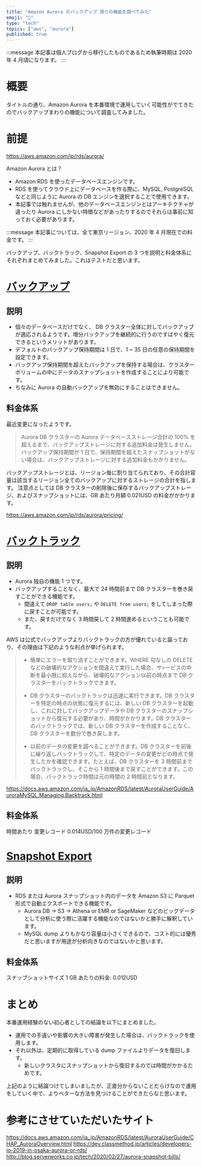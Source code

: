 ```yaml
---
title: "Amazon Aurora のバックアップ 周りの機能を調べてみた"
emoji: "🦔"
type: "tech"
topics: ["aws", "aurora"]
published: true
---
```


:::message
本記事は個人ブログから移行したものであるため執筆時期は 2020 年 4 月頃になります。
:::

# 概要

タイトルの通り、Amazon Aurora を本番環境で運用していく可能性がでてきたのでバックアップまわりの機能について調査してみました。

# 前提

https://aws.amazon.com/jp/rds/aurora/

Amazon Aurora とは？

- Amazon RDS を使ったデータベースエンジンです。
- RDS を使ってクラウド上にデータベースを作る際に、MySQL, PostgreSQL などと同じように Aurora の DB エンジンを選択することで使用できます。
- 本記事では触れませんが、他のデータベースエンジンとはアーキテクチャが違ったり Aurora にしかない特徴などがあったりするのでそれらは事前に知っておく必要があります。

:::message
本記事については、全て東京リージョン、2020 年 4 月現在での料金です。
:::

バックアップ、バックトラック、Snapshot Export の 3 つを説明と料金体系にそれぞれまとめてみました。これはテストだと思います。

# [バックアップ](https://docs.aws.amazon.com/ja_jp/AmazonRDS/latest/AuroraUserGuide/BackupRestoreAurora.html)

## 説明

- 個々のデータベースだけでなく、 DB クラスター全体に対してバックアップが適応されるようです。増分バックアップを継続的に行うのですばやく復元できるというメリットがあります。
- デフォルトのバックアップ保持期間は 1 日で、1 ~ 35 日の任意の保持期間を設定できます。
- バックアップ保持期間を超えたバックアップを保持する場合は、クラスターボリュームの中にデータのスナップショットを作成することにより可能です。
- ちなみに Aurora の自動バックアップを無効にすることはできません。

## 料金体系

最近変更になったようです。

> Aurora DB クラスターの Aurora データベースストレージ合計の 100% を超えるまで、バックアップストレージに対する追加料金は発生しません。バックアップ保持期間が 1 日で、保持期間を超えたスナップショットがない場合は、バックアップストレージに対する追加料金もかかりません。

バックアップストレージとは、リージョン毎に割り当てられており、その合計容量は該当するリージョン全てのバックアップに対するストレージの合計を指します。
注意点としては DB クラスターの削除後に保存するバックアップストレージ、およびスナップショットには、GB あたり月額 0.021USD の料金がかかります。

https://aws.amazon.com/jp/rds/aurora/pricing/

# [バックトラック](https://docs.aws.amazon.com/ja_jp/AmazonRDS/latest/AuroraUserGuide/AuroraMySQL.Managing.Backtrack.html)

## 説明

- Aurora 独自の機能 1 つです。
- バックアップすることなく、最大で 24 時間前まで DB クラスターを巻き戻すことができる機能です。
  - 間違えて `DROP table users;` や `DELETE from users;` をしてしまった際に戻すことが可能です。
  - また、戻すだけでなく 3 時間戻して 2 時間進めるということも可能です。

AWS は公式でバックアップよりバックトラックの方が優れていると謳っており、その理由は下記のような利点が挙げられます。

> - 簡単にエラーを取り消すことができます。WHERE 句なしの DELETE などの破壊的なアクションを間違えて実行した場合、サ>ービスの中断を最小限に抑えながら、破壊的なアクション以前の時点まで DB クラスターをバックトラックできます。
>
>- DB クラスターのバックトラックは迅速に実行できます。DB クラスターを特定の時点の状態に復元するには、新しい DB クラスターを起動し、これに対してバックアップデータや DB クラスターのスナップショットから復元する必要があり、時間がかかります。DB クラスターのバックトラックでは、新しい DB クラスターを作成することなく、DB クラスターを数分で巻き戻します。
>
>- 以前のデータの変更を調べることができます。DB クラスターを前後に繰り返しバックトラックして、特定のデータの変更がどの時点で発生したかを確認できます。たとえば、DB クラスターを 3 時間前までバックトラックし、そこから 1 時間後まで戻すことができます。この場合、バックトラック時間は元の時間の 2 時間前となります。

https://docs.aws.amazon.com/ja_jp/AmazonRDS/latest/AuroraUserGuide/AuroraMySQL.Managing.Backtrack.html

## 料金体系

時間あたり
変更レコード 0.014USD/100 万件の変更レコード

# [Snapshot Export](https://aws.amazon.com/jp/about-aws/whats-new/2020/01/announcing-amazon-relational-database-service-snapshot-export-to-s3/)

## 説明

- RDS または Aurora スナップショット内のデータを Amazon S3 に Parquet 形式で自動エクスポートできる機能です。
  - Aurora DB → S3 → Athena or EMR or SageMaker などのビッグデータとして分析に使う際に活躍する機能なのではないかと勝手に解釈しています。
  - MySQL dump よりもかなり容量は小さくできるので、コスト的には優秀だと思いますが用途が分析向きなのではないかと思います。

## 料金体系

スナップショットサイズ 1 GB あたりの料金:	0.012USD

# まとめ

本番運用経験のない初心者としての結論を以下にまとめました。

- 運用での手違いや影響の大きい障害が発生した場合は、バックトラックを使用します。
- それ以外は、定期的に取得している dump ファイルよりデータを復旧します。
  - 新しいクラスタにスナップショットから復旧するのでは時間がかかるためです。

上記のように結論つけてしまいましたが、正直分からないことだらけなので運用をしていく中で、よりベターな方法を見つけることができたらなと思います。

# 参考にさせていただいたサイト

https://docs.aws.amazon.com/ja_jp/AmazonRDS/latest/AuroraUserGuide/CHAP_AuroraOverview.html
https://dev.classmethod.jp/articles/developers-io-2019-in-osaka-aurora-or-rds/
http://blog.serverworks.co.jp/tech/2020/02/27/aurora-snapshot-bills/
